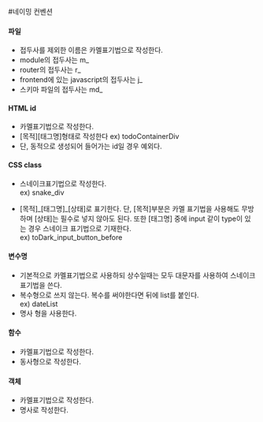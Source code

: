 #네이밍 컨벤션

#### 파일
- 접두사를 제외한 이름은 카멜표기법으로 작성한다.
- module의 접두사는 m_
- router의 접두사는  r_
- frontend에 있는 javascript의 접두사는  j_
- 스키마 파일의 접두사는  md_
#### HTML id
- 카멜표기법으로 작성한다.
- [목적][태그명]형태로 작성한다 ex) todoContainerDiv
- 단, 동적으로 생성되어 들어가는 id일 경우 예외다.
#### CSS class
- 스네이크표기법으로 작성한다.   
  ex) snake_div

- [목적]\_[태그명]\_[상태]로 표기한다. 단, [목적]부분은 카멜 표기법을 사용해도 무방하며 [상태]는 필수로 넣지 않아도 된다. 또한 [태그명] 중에 input 같이 type이 있는 경우 스네이크 표기법으로 기재한다.   
  ex) toDark_input_button_before

#### 변수명
- 기본적으로 카멜표기법으로 사용하되 상수일때는 모두 대문자를 사용하여 스네이크 표기법을 쓴다.
- 복수형으로 쓰지 않는다. 복수를 써야한다면 뒤에 list를 붙인다.   
  ex) dateList
- 명사 형을 사용한다.

#### 함수
- 카멜표기법으로 작성한다.
- 동사형으로 작성한다.

#### 객체
- 카멜표기법으로 작성한다.
- 명사로 작성한다.